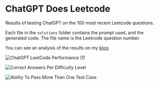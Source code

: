 # ChatGPT Does Leetcode
Results of testing ChatGPT on the 100 most recent Leetcode questions.

Each file in the `solutions` folder contains the prompt used, and the generated code. The file name is the Leetcode question number.

You can see an analysis of the results on my [blog](https://dkb.blog/p/chatgpt-fails-the-coding-interview?sd=pf).

![ChatGPT LeetCode Performance (1)](https://user-images.githubusercontent.com/7234013/220692936-29d68094-62c0-4384-9f3d-67c359c12684.png)

![Correct Answers Per Difficulty Level](https://user-images.githubusercontent.com/7234013/220692977-f5512df7-ca23-4798-aa98-f7705c39b9bd.png)

![Ability To Pass More Than One Test Case](https://user-images.githubusercontent.com/7234013/220693020-91ddd5c1-12e2-4684-a65a-0c3bc301848c.png)
